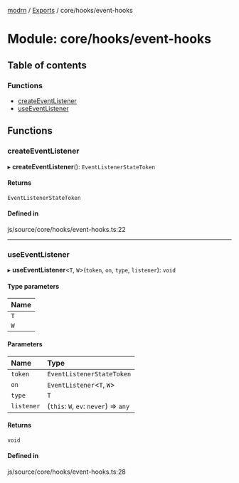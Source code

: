 [modrn](../README.md) / [Exports](../modules.md) / core/hooks/event-hooks

# Module: core/hooks/event-hooks

## Table of contents

### Functions

- [createEventListener](core_hooks_event_hooks.md#createeventlistener)
- [useEventListener](core_hooks_event_hooks.md#useeventlistener)

## Functions

### createEventListener

▸ **createEventListener**(): `EventListenerStateToken`

#### Returns

`EventListenerStateToken`

#### Defined in

js/source/core/hooks/event-hooks.ts:22

___

### useEventListener

▸ **useEventListener**<`T`, `W`\>(`token`, `on`, `type`, `listener`): `void`

#### Type parameters

| Name |
| :------ |
| `T` |
| `W` |

#### Parameters

| Name | Type |
| :------ | :------ |
| `token` | `EventListenerStateToken` |
| `on` | `EventListener`<`T`, `W`\> |
| `type` | `T` |
| `listener` | (`this`: `W`, `ev`: `never`) => `any` |

#### Returns

`void`

#### Defined in

js/source/core/hooks/event-hooks.ts:28
